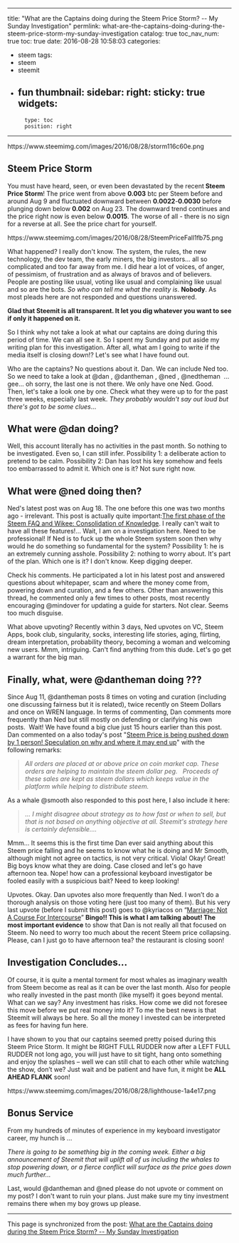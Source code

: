 
---
title: "What are the Captains doing during the Steem Price Storm? -- My Sunday Investigation"
permlink: what-are-the-captains-doing-during-the-steem-price-storm-my-sunday-investigation
catalog: true
toc_nav_num: true
toc: true
date: 2016-08-28 10:58:03
categories:
- steem
tags:
- steem
- steemit
- fun
thumbnail: 
sidebar:
    right:
        sticky: true
widgets:
    -
        type: toc
        position: right
---


<html>
<p>https://www.steemimg.com/images/2016/08/28/storm116c60e.png</p>
<h2>Steem Price Storm</h2>
<p>You must have heard, seen, or even been devastated by the recent<strong> Steem Price Storm</strong>! The price went from above <strong>0.003</strong> btc per Steem before and around Aug 9 and fluctuated downward between <strong>0.0022</strong>-<strong>0.0030</strong> before plunging down below <strong>0.002</strong> on Aug 23. The downward trend continues and the price right now is even below <strong>0.0015</strong>. The worse of all - there is no sign for a reverse at all. See the price chart for yourself.</p>
<p>https://www.steemimg.com/images/2016/08/28/SteemPriceFall1fb75.png</p>
<p>What happened? I really don't know. The system, the rules, the new technology, the dev team, the early miners, the big investors... all so complicated and too far away from me. I did hear a lot of voices, of anger, of pessimism, of frustration and as always of bravos and of believers. People are posting like usual, voting like usual and complaining like usual and so are the bots. <em>So who can tell me what the reality is</em>. <strong>Nobody</strong>. As most pleads here are not responded and questions unanswered.</p>
<p><strong>Glad that Steemit is all transparent. It let you dig whatever you want to see if only it happened on it.</strong></p>
<p>So I think why not take a look at what our captains are doing during this period of time. We can all see it. So I spent my Sunday and put aside my writing plan for this investigation. After all, what am I going to write if the media itself is closing down!? Let's see what I have found out.</p>
<p>Who are the captains? No questions about it. Dan. We can include Ned too. So we need to take a look at @dan , @dantheman , @ned , @nedtheman &nbsp;... gee... oh sorry, the last one is not there. We only have one Ned. Good. Then, let's take a look one by one. Check what they were up to for the past three weeks, especially last week. <em>They probably wouldn't say out loud but there's got to be some clues</em>...</p>
<h2>What were @dan doing?</h2>
<p>Well, this account literally has no activities in the past month. So nothing to be investigated. Even so, I can still infer. Possibility 1: a deliberate action to pretend to be calm. Possibility 2: Dan has lost his key somehow and feels too embarrassed to admit it. Which one is it? Not sure right now.</p>
<h2>What were @ned doing then?</h2>
<p>Ned's latest post was on Aug 18. The one before this one was two months ago - irrelevant. This post is actually quite important:<a href="https://steemit.com/steem/@ned/the-first-phase-of-the-steem-faq-and-wikee-consolidation-of-knowledge">The first phase of the Steem FAQ and Wikee: Consolidation of Knowledge</a>. I really can't wait to have all these features!... Wait, I am on a investigation here. Need to be professional! If Ned is to fuck up the whole Steem system soon then why would he do something so fundamental for the system? Possibility 1: he is an extremely cunning asshole. Possibility 2: nothing to worry about. It's part of the plan. Which one is it? I don't know. Keep digging deeper.</p>
<p>Check his comments. He participated a lot in his latest post and answered questions about whitepaper, scam and where the money come from, powering down and curation, and a few others. Other than answering this thread, he commented only a few times to other posts, most recently encouraging @mindover for updating a guide for starters. Not clear. Seems too much disguise.</p>
<p>What above upvoting? Recently within 3 days, Ned upvotes on VC, Steem Apps, book club, singularity, socks, interesting life stories, aging, flirting, dream interpretation, probability theory, becoming a woman and welcoming new users. Mmm, intriguing. Can't find anything from this dude. Let's go get a warrant for the big man.</p>
<h2>Finally, what, were @dantheman doing ???</h2>
<p>Since Aug 11, @dantheman posts 8 times on voting and curation (including one discussing fairness but it is related), twice recently on Steem Dollars and once on WREN language. In terms of commenting, Dan comments more frequently than Ned but still mostly on defending or clarifying his own posts. &nbsp;Wait! We have found a big clue just 15 hours earlier than this post. Dan commented on a also today's post "<a href="https://steemit.com/steemit/@magnebit/steem-price-is-being-pushed-down-by-1-person-speculation-on-why-and-where-it-may-end-up#@dantheman/re-magnebit-steem-price-is-being-pushed-down-by-1-person-speculation-on-why-and-where-it-may-end-up-20160827t190528970z">Steem Price is being pushed down by 1 person! Speculation on why and where it may end up</a>" with the following remarks: &nbsp;</p>
<blockquote><em>All orders are placed at or above price on coin market cap. These orders are helping to maintain the steem dollar peg. &nbsp;&nbsp;Proceeds of these sales are kept as steem dollars which keeps value in the platform while helping to distribute steem.</em></blockquote>
<p>As a whale @smooth also responded to this post here, I also include it here:</p>
<blockquote><em>... I might disagree about strategy as to how fast or when to sell, but that is not based on anything objective at all. Steemit's strategy here is certainly defensible....</em>&nbsp;</blockquote>
<p>Mmm... It seems this is the first time Dan ever said anything about this Steem price falling and he seems to know what he is doing and Mr Smooth, although might not agree on tactics, is not very critical. Viola! Okay! Great! Big boys know what they are doing. Case closed and let's go have afternoon tea. Nope! how can a professional keyboard investigator be fooled easily with a suspicious bait? Need to keep looking! &nbsp;</p>
<p>Upvotes. Okay. Dan upvotes also more frequently than Ned. I won’t do a thorough analysis on those voting here (just too many of them). But his very last upvote (before I submit this post) goes to @kyriacos on “<a href="https://steemit.com/life/@kyriacos/marriage-not-a-course-for-intercourse">Marriage: Not A Course For Intercourse</a>” <strong>Bingo!! This is what I am talking about! The most important evidence</strong> to show that Dan is not really all that focused on Steem. No need to worry too much about the recent Steem price collapsing. Please, can I just go to have afternoon tea? the restaurant is closing soon!</p>
<h2>Investigation Concludes...&nbsp;</h2>
<p>Of course, it is quite a mental torment for most whales as imaginary wealth from Steem become as real as it can be over the last month. Also for people who really invested in the past month (like myself) it goes beyond mental. What can we say? Any investment has risks. How come we did not foresee this move before we put real money into it? To me the best news is that Steemit will always be here. So all the money I invested can be interpreted as fees for having fun here. &nbsp;</p>
<p>I have shown to you that our captains seemed pretty poised during this Steem Price Storm. It might be RIGHT FULL RUDDER now after a LEFT FULL RUDDER not long ago, you will just have to sit tight, hang onto something and enjoy the splashes – well we can still chat to each other while watching the show, don’t we? Just wait and be patient and have fun, it might be <strong>ALL AHEAD FLANK</strong> soon!</p>
<p>https://www.steemimg.com/images/2016/08/28/lighthouse-1a4e17.png</p>
<h2>Bonus Service</h2>
<p>From my hundreds of minutes of experience in my keyboard investigator career, my hunch is ...&nbsp;</p>
<p><em>There is going to be something big in the coming week. Either a big announcement of Steemit that will uplift all of us including the whales to stop powering down, or a fierce conflict will surface as the price goes down much further...</em></p>
<p>Last, would @dantheman and @ned please do not upvote or comment on my post? I don't want to ruin your plans. Just make sure my tiny investment remains there when my boy grows up please.</p>
</html>

- - -

This page is synchronized from the post: [What are the Captains doing during the Steem Price Storm? -- My Sunday Investigation](https://steemit.com/@deanliu/what-are-the-captains-doing-during-the-steem-price-storm-my-sunday-investigation)

